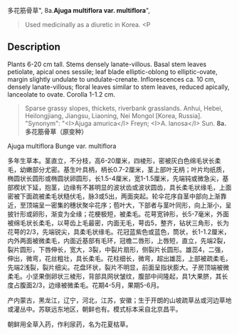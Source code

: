 多花筋骨草",
8a.**Ajuga multiflora var. multiflora**",

> Used medicinally as a diuretic in Korea. &lt;P

## Description
Plants 6-20 cm tall. Stems densely lanate-villous. Basal stem leaves petiolate, apical ones sessile; leaf blade elliptic-oblong to elliptic-ovate, margin slightly undulate to undulate-crenate. Inflorescences ca. 10 cm, densely lanate-villous; floral leaves similar to stem leaves, reduced apically, lanceolate to ovate. Corolla 1-1.2 cm.

> Sparse grassy slopes, thickets, riverbank grasslands. Anhui, Hebei, Heilongjiang, Jiangsu, Liaoning, Nei Mongol [Korea, Russia].
  "Synonym": "&lt;I&gt;Ajuga amurica&lt;/I&gt; Freyn; &lt;I&gt;A. lanosa&lt;/I&gt; Sun.
**8a. 多花筋骨草（原变种）**

Ajuga multiflora Bunge var. multiflora

多年生草本。茎直立，不分枝，高6-20厘米，四棱形，密被灰白色绵毛状长柔毛，幼嫩部分尤密。基生叶具柄，柄长0.7-2厘米，茎上部叶无柄；叶片均纸质，椭圆状长圆形或椭圆状卵圆形，长1.5-4厘米，宽1-1.5厘米，先端钝或微急尖，基部楔状下延，抱茎，边缘有不甚明显的波状齿或波状圆齿，具长柔毛状缘毛，上面密被下面疏被柔毛状糙伏毛，脉3或5出，两面突起。轮伞花序自茎中部向上渐靠近，至顶端呈一密集的穗状聚伞花序；苞叶大，下部者与茎叶同形，向上渐小，呈披针形或卵形，渐变为全缘；花梗极短，被柔毛。花萼宽钟形，长5-7毫米，外面被绵毛状长柔毛，以萼齿上毛最密，内面无毛，萼齿5，整齐，钻状三角形，长为花萼的2/3，先端锐尖，具柔毛状缘毛。花冠蓝紫色或蓝色，筒状，长1-1.2厘米，内外两面被微柔毛，内面近基部有毛环，冠檐二唇形，上唇短，直立，先端2裂，裂片圆形，下唇伸长，宽大，3裂，中裂片扇形，侧裂片长圆形。雄蕊4，二强，伸出，微弯，花丝粗壮，具长柔毛。花柱细长，微弯，超出雄蕊，上部被疏柔毛，先端2浅裂，裂片细尖。花盘环状，裂片不明显，前面呈指状膨大。子房顶端被微柔毛。小坚果倒卵状三棱形，背部具网状皱纹，腹部中间隆起，具1大果脐，其长度占腹面2/3，边缘被微柔毛。花期4-5月，果期5-6月。

产内蒙古，黑龙江，辽宁，河北，江苏，安徽；生于开朗的山坡疏草丛或河边草地或灌丛中。苏联远东地区，朝鲜也有。模式标本采自北京昌平。

朝鲜用全草入药，作利尿药，名为花夏枯草。
